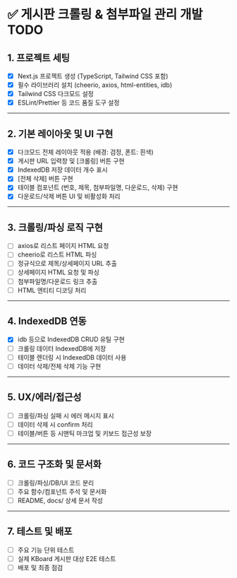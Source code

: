 # ✅ 게시판 크롤링 & 첨부파일 관리 개발 TODO

## 1. 프로젝트 세팅
- [x] Next.js 프로젝트 생성 (TypeScript, Tailwind CSS 포함)
- [x] 필수 라이브러리 설치 (cheerio, axios, html-entities, idb)
- [x] Tailwind CSS 다크모드 설정
- [x] ESLint/Prettier 등 코드 품질 도구 설정

---

## 2. 기본 레이아웃 및 UI 구현
- [x] 다크모드 전체 레이아웃 적용 (배경: 검정, 폰트: 흰색)
- [x] 게시판 URL 입력창 및 [크롤링] 버튼 구현
- [x] IndexedDB 저장 데이터 개수 표시
- [x] [전체 삭제] 버튼 구현
- [x] 테이블 컴포넌트 (번호, 제목, 첨부파일명, 다운로드, 삭제) 구현
- [x] 다운로드/삭제 버튼 UI 및 비활성화 처리

---

## 3. 크롤링/파싱 로직 구현
- [ ] axios로 리스트 페이지 HTML 요청
- [ ] cheerio로 리스트 HTML 파싱
- [ ] 정규식으로 제목/상세페이지 URL 추출
- [ ] 상세페이지 HTML 요청 및 파싱
- [ ] 첨부파일명/다운로드 링크 추출
- [ ] HTML 엔티티 디코딩 처리

---

## 4. IndexedDB 연동
- [x] idb 등으로 IndexedDB CRUD 유틸 구현
- [ ] 크롤링 데이터 IndexedDB에 저장
- [ ] 테이블 렌더링 시 IndexedDB 데이터 사용
- [ ] 데이터 삭제/전체 삭제 기능 구현

---

## 5. UX/에러/접근성
- [ ] 크롤링/파싱 실패 시 에러 메시지 표시
- [ ] 데이터 삭제 시 confirm 처리
- [ ] 테이블/버튼 등 시맨틱 마크업 및 키보드 접근성 보장

---

## 6. 코드 구조화 및 문서화
- [ ] 크롤링/파싱/DB/UI 코드 분리
- [ ] 주요 함수/컴포넌트 주석 및 문서화
- [ ] README, docs/ 상세 문서 작성

---

## 7. 테스트 및 배포
- [ ] 주요 기능 단위 테스트
- [ ] 실제 KBoard 게시판 대상 E2E 테스트
- [ ] 배포 및 최종 점검 